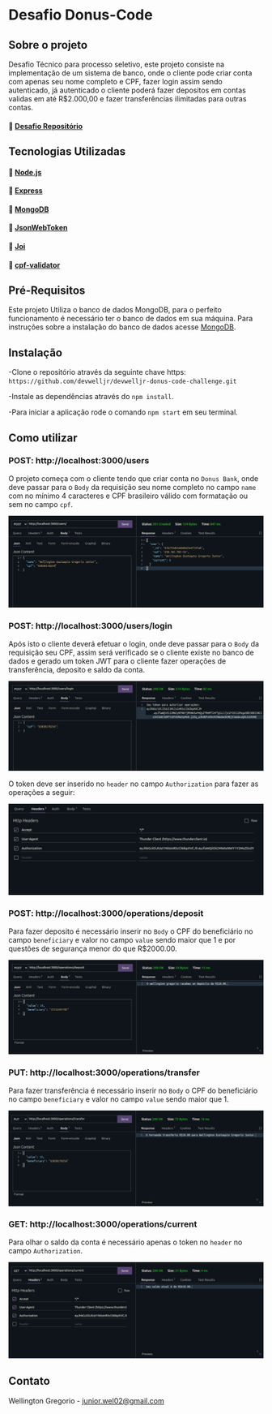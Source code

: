 # Desafio Donus-Code

## Sobre o projeto

Desafio Técnico para processo seletivo, este projeto consiste na implementação de um sistema de banco, onde o cliente pode criar conta com apenas seu nome completo e CPF, fazer login assim sendo autenticado, já autenticado o cliente poderá fazer depositos em contas validas em até R$2.000,00 e fazer transferências ilimitadas para outras contas.

#### :link: [Desafio Repositório](https://github.com/devdigitalrepublic/donus-code-challenge/blob/master/backend.md)

## Tecnologias Utilizadas

#### :link: [Node.js](https://nodejs.org/en/)
#### :link: [Express](https://expressjs.com/pt-br/)
#### :link: [MongoDB](https://docs.mongodb.com/)
#### :link: [JsonWebToken](https://jwt.io/introduction)
#### :link: [Joi](https://joi.dev/api/?v=17.5.0)
#### :link: [cpf-validator](https://github.com/carvalhoviniciusluiz/cpf-cnpj-validator#readme)


## Pré-Requisitos

Este projeto Utiliza o banco de dados MongoDB, para o perfeito funcionamento é necessário ter o banco de dados em sua máquina. Para instruções sobre a instalação do banco de dados acesse [MongoDB](https://docs.mongodb.com/manual/installation/).

## Instalação

-Clone o repositório através da seguinte chave https: `https://github.com/devwelljr/devwelljr-donus-code-challenge.git`

-Instale as dependências através do `npm install`.

-Para iniciar a aplicação rode o comando `npm start` em seu terminal.

## Como utilizar

### POST: http://localhost:3000/users

O projeto começa com o cliente tendo que criar conta no `Donus Bank`, onde deve passar para o `Body` da requisição seu nome completo no campo `name` com no mínimo 4 caracteres e CPF brasileiro válido com formatação ou sem no campo `cpf`.

![DemonstraçaoCriaçãoUser](/images/createUser.png)

### POST: http://localhost:3000/users/login

Após isto o cliente deverá efetuar o login, onde deve passar para o `Body` da requisição seu CPF, assim será verificado se o cliente existe no banco de dados e gerado um token JWT para o cliente fazer operações de transferência, deposito e saldo da conta.

![DemonstraçãoLogin](/images/loginUser.png)

O token deve ser inserido no `header` no campo `Authorization` para fazer as operações a seguir:

![DemonstraçãoAutorização](/images/authorization.png)

### POST: http://localhost:3000/operations/deposit

Para fazer deposito é necessário inserir no `Body` o CPF do beneficiário no campo `beneficiary` e valor no campo `value` sendo maior que 1 e por questões de segurança menor do que R$2000.00.

![DemonstraçãoDeposito](/images/depositOp.png)

### PUT: http://localhost:3000/operations/transfer

Para fazer transferência é necessário inserir no `Body` o CPF do beneficiário no campo `beneficiary` e valor no campo `value` sendo maior que 1.

![DemonstraçãoTransferencia](/images/transferOp.png)

### GET: http://localhost:3000/operations/current

Para olhar o saldo da conta é necessário apenas o token no `header` no campo `Authorization`.

![DemonstraçãoTransferencia](/images/currentOp.png)

## Contato 

Wellington Gregorio - junior.wel02@gmail.com

